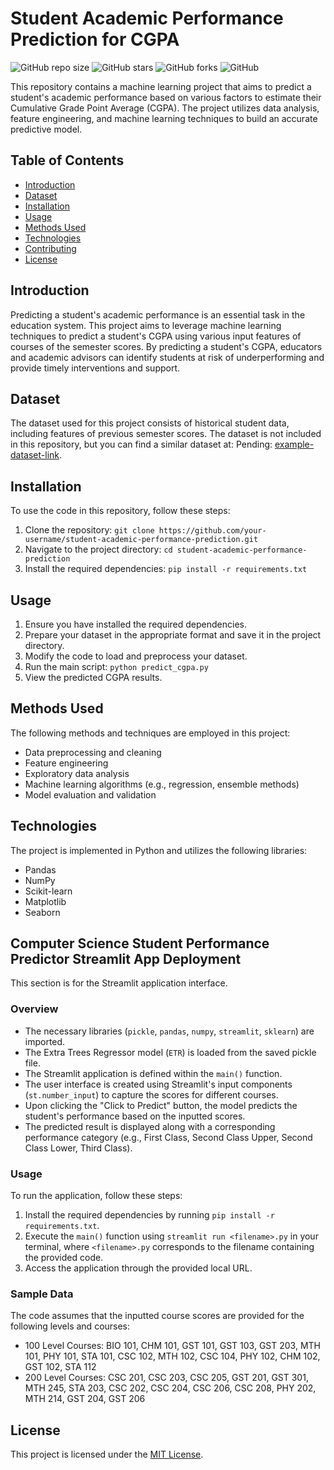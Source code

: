 # Student Academic Performance Prediction for CGPA

![GitHub repo size](https://img.shields.io/github/repo-size/your-username/student-academic-performance-prediction)
![GitHub stars](https://img.shields.io/github/stars/your-username/student-academic-performance-prediction?style=social)
![GitHub forks](https://img.shields.io/github/forks/your-username/student-academic-performance-prediction?style=social)
![GitHub](https://img.shields.io/github/license/your-username/student-academic-performance-prediction)

This repository contains a machine learning project that aims to predict a student's academic performance based on various factors to estimate their Cumulative Grade Point Average (CGPA). The project utilizes data analysis, feature engineering, and machine learning techniques to build an accurate predictive model.

## Table of Contents
- [Introduction](#introduction)
- [Dataset](#dataset)
- [Installation](#installation)
- [Usage](#usage)
- [Methods Used](#methods-used)
- [Technologies](#technologies)
- [Contributing](#contributing)
- [License](#license)

## Introduction
Predicting a student's academic performance is an essential task in the education system. This project aims to leverage machine learning techniques to predict a student's CGPA using various input features of courses of the semester scores. By predicting a student's CGPA, educators and academic advisors can identify students at risk of underperforming and provide timely interventions and support.

## Dataset
The dataset used for this project consists of historical student data, including features of previous semester scores. The dataset is not included in this repository, but you can find a similar dataset at: Pending: [example-dataset-link](https://example.com/dataset).

## Installation
To use the code in this repository, follow these steps:
1. Clone the repository: `git clone https://github.com/your-username/student-academic-performance-prediction.git`
2. Navigate to the project directory: `cd student-academic-performance-prediction`
3. Install the required dependencies: `pip install -r requirements.txt`

## Usage
1. Ensure you have installed the required dependencies.
2. Prepare your dataset in the appropriate format and save it in the project directory.
3. Modify the code to load and preprocess your dataset.
4. Run the main script: `python predict_cgpa.py`
5. View the predicted CGPA results.

## Methods Used
The following methods and techniques are employed in this project:
- Data preprocessing and cleaning
- Feature engineering
- Exploratory data analysis
- Machine learning algorithms (e.g., regression, ensemble methods)
- Model evaluation and validation

## Technologies
The project is implemented in Python and utilizes the following libraries:
- Pandas
- NumPy
- Scikit-learn
- Matplotlib
- Seaborn

## Computer Science Student Performance Predictor Streamlit App Deployment

This section is for the Streamlit application interface. 

### Overview

- The necessary libraries (`pickle`, `pandas`, `numpy`, `streamlit`, `sklearn`) are imported.
- The Extra Trees Regressor model (`ETR`) is loaded from the saved pickle file.
- The Streamlit application is defined within the `main()` function.
- The user interface is created using Streamlit's input components (`st.number_input`) to capture the scores for different courses.
- Upon clicking the "Click to Predict" button, the model predicts the student's performance based on the inputted scores.
- The predicted result is displayed along with a corresponding performance category (e.g., First Class, Second Class Upper, Second Class Lower, Third Class).

### Usage

To run the application, follow these steps:

1. Install the required dependencies by running `pip install -r requirements.txt`.
2. Execute the `main()` function using `streamlit run <filename>.py` in your terminal, where `<filename>.py` corresponds to the filename containing the provided code.
3. Access the application through the provided local URL.

### Sample Data

The code assumes that the inputted course scores are provided for the following levels and courses:

- 100 Level Courses: BIO 101, CHM 101, GST 101, GST 103, GST 203, MTH 101, PHY 101, STA 101, CSC 102, MTH 102, CSC 104, PHY 102, CHM 102, GST 102, STA 112
- 200 Level Courses: CSC 201, CSC 203, CSC 205, GST 201, GST 301, MTH 245, STA 203, CSC 202, CSC 204, CSC 206, CSC 208, PHY 202, MTH 214, GST 204, GST 206

## License
This project is licensed under the [MIT License](LICENSE).
